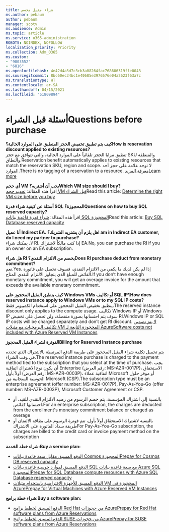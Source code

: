 ```yaml
---
title: شراء مثيل مخصص
ms.author: pebaum
author: pebaum
manager: scotv
ms.audience: Admin
ms.topic: article
ms.service: o365-administration
ROBOTS: NOINDEX, NOFOLLOW
localization_priority: Priority
ms.collection: Adm_O365
ms.custom:
- "9003552"
- "6816"
ms.openlocfilehash: 4e42d4a3d7c3cb3a08264fac768606319ffe0043
ms.sourcegitcommit: 8bc60ec34bc1e40685e3976576e04a2623f63a7c
ms.translationtype: HT
ms.contentlocale: ar-SA
ms.lasthandoff: 04/15/2021
ms.locfileid: "51809894"
---
```

# <a name="questions-before-purchase"></a><span data-ttu-id="fbfba-102">أسئلة قبل الشراء</span><span class="sxs-lookup"><span data-stu-id="fbfba-102">Questions before purchase</span></span>

<span data-ttu-id="fbfba-103">**كيف يتم تطبيق تخفيض الحجز المنطبق على الموارد الحالية؟**</span><span class="sxs-lookup"><span data-stu-id="fbfba-103">**How is reservation discount applied to existing resources?**</span></span>  
<span data-ttu-id="fbfba-104">تنطبق مزايا الحجز تلقائياً على الموارد الحالية، والتي تتوافق مع حجز SKU والمنطقة والنطاق.</span><span class="sxs-lookup"><span data-stu-id="fbfba-104">Reservation benefit automatically applies to existing resources that match the reservation SKU, region and scope.</span></span> <span data-ttu-id="fbfba-105">لا توجد علامة على حجز أحد الموارد.</span><span class="sxs-lookup"><span data-stu-id="fbfba-105">There is no tagging of a reservation to a resource.</span></span> [<span data-ttu-id="fbfba-106">معرفة المزيد</span><span class="sxs-lookup"><span data-stu-id="fbfba-106">Learn more</span></span>](https://docs.microsoft.com/azure/cost-management-billing/reservations/save-compute-costs-reservations?WT.mc_id=Portal-Microsoft_Azure_Support#how-reservation-discount-is-applied) 

<span data-ttu-id="fbfba-107">**أي حجم VM يجب أن أشتريه؟**</span><span class="sxs-lookup"><span data-stu-id="fbfba-107">**Which VM size should I buy?**</span></span>  
<span data-ttu-id="fbfba-108">اقرأ هذه المقالة: [تحديد حجم VM قبل الشراء](https://docs.microsoft.com/azure/virtual-machines/windows/prepay-reserved-vm-instances?toc=/azure/billing/TOC.json&WT.mc_id=Portal-Microsoft_Azure_Support#determine-the-right-vm-size-before-you-buy)</span><span class="sxs-lookup"><span data-stu-id="fbfba-108">Read this article: [Determine the right VM size before you buy](https://docs.microsoft.com/azure/virtual-machines/windows/prepay-reserved-vm-instances?toc=/azure/billing/TOC.json&WT.mc_id=Portal-Microsoft_Azure_Support#determine-the-right-vm-size-before-you-buy)</span></span>

<span data-ttu-id="fbfba-109">**أسئلة عن كيفية شراء قدرة SQL المحجوزة؟**</span><span class="sxs-lookup"><span data-stu-id="fbfba-109">**Questions on how to buy SQL reserved capacity?**</span></span>  
<span data-ttu-id="fbfba-110">اقرأ هذه المقالة: [شراء قدرة قاعدة بيانات SQL المحجوزة](https://docs.microsoft.com/azure/sql-database/sql-database-reserved-capacity?toc=/azure/billing/TOC.json&WT.mc_id=Portal-Microsoft_Azure_Support#buy-sql-database-reserved-capacity)</span><span class="sxs-lookup"><span data-stu-id="fbfba-110">Read this article: [Buy SQL Database reserved capacity](https://docs.microsoft.com/azure/sql-database/sql-database-reserved-capacity?toc=/azure/billing/TOC.json&WT.mc_id=Portal-Microsoft_Azure_Support#buy-sql-database-reserved-capacity)</span></span>

<span data-ttu-id="fbfba-111">**أنا عميل Indirect EA، هل يلزم أن يشتريه الشريك؟**</span><span class="sxs-lookup"><span data-stu-id="fbfba-111">**I am in Indirect EA customer, do I need my partner to purchase?**</span></span>  
<span data-ttu-id="fbfba-112">لا، يمكنك شراء RI، إذا كنت مالكاً لاشتراك EA.</span><span class="sxs-lookup"><span data-stu-id="fbfba-112">No, you can purchase the RI if you an owner on an EA subscription.</span></span>

<span data-ttu-id="fbfba-113">**هل شراء RI يخصم من الالتزام النقدي؟**</span><span class="sxs-lookup"><span data-stu-id="fbfba-113">**Does RI purchase deduct from monetary commitment?**</span></span>  
<span data-ttu-id="fbfba-114">نعم.</span><span class="sxs-lookup"><span data-stu-id="fbfba-114">Yes.</span></span> <span data-ttu-id="fbfba-115">إذا لم يكن لديك ما يكفي من الالتزام النقدي، فسوف تحصل على فاتورة الفائض للمبلغ الذي يتجاوز الالتزام النقدي المتاح.</span><span class="sxs-lookup"><span data-stu-id="fbfba-115">If you don’t have enough monetary commitment, you will get an overage invoice for the amount that exceeds the available monetary commitment.</span></span>

<span data-ttu-id="fbfba-116">**كيف ينطبق المثيل المحجوز على Windows VMs أو تكاليف SQL IP؟**</span><span class="sxs-lookup"><span data-stu-id="fbfba-116">**How does reserved instance apply to Windows VMs or to my SQL IP costs?**</span></span>  
<span data-ttu-id="fbfba-117">ينطبق تخفيض المثيل المحجوز على استخدام الكمبيوتر فقط.</span><span class="sxs-lookup"><span data-stu-id="fbfba-117">The reserved instance discount only applies to the compute usage.</span></span> <span data-ttu-id="fbfba-118">تكاليف Windows IP أو Windows IP سوف يتم احتسابها بصورة منفصلة، ولن تحصل على تخفيض RI.</span><span class="sxs-lookup"><span data-stu-id="fbfba-118">Windows IP or SQL IP costs will be charged separately and don’t get RI discount.</span></span> [<span data-ttu-id="fbfba-119">لا يتم تضمين تكاليف البرمجيات مع مثيلات VM المحجوزة التابعة لـ Azure</span><span class="sxs-lookup"><span data-stu-id="fbfba-119">Software costs not included with Azure Reserved VM Instances</span></span>](https://docs.microsoft.com/azure/billing/billing-reserved-instance-windows-software-costs?WT.mc_id=Portal-Microsoft_Azure_Support)  
      
<span data-ttu-id="fbfba-120">**الفوترة لشراء المثيل المحجوز**</span><span class="sxs-lookup"><span data-stu-id="fbfba-120">**Billing for Reserved Instance purchase**</span></span>  
      
<span data-ttu-id="fbfba-121">يتم تحميل تكلفة شراء المثيل المحجوز على طريقة الدفع المرتبطة بالاشتراك الذي تحدده في وقت الشراء.</span><span class="sxs-lookup"><span data-stu-id="fbfba-121">The reserved instance purchase is charged to the payment method tied to the subscription that you select at the time of purchase.</span></span> <span data-ttu-id="fbfba-122">يجب أن يكون نوع الاشتراك اتفاقية Enterprise (رقم العرض: MS-AZR-0017P)، الاستحقاق أولاً بأول (رقم العرض: MS-AZR-0003P)، اتفاقية عملاء Microsoft أو موفر حلول الحوسبة السحابية من Microsoft (CSP).</span><span class="sxs-lookup"><span data-stu-id="fbfba-122">The subscription type must be an enterprise agreement (offer number: MS-AZR-0017P), Pay-As-You-Go (offer number: MS-AZR-0003P), Microsoft Customer Agreement or CSP.</span></span>

-   <span data-ttu-id="fbfba-123">بالنسبة إلى اشتراك المؤسسة، يتم خصم الرسوم من رصيد الالتزام النقدي للقيد، أو احتسابها كفائض.</span><span class="sxs-lookup"><span data-stu-id="fbfba-123">For an enterprise subscription, the charges are deducted from the enrollment's monetary commitment balance or charged as overage</span></span>
-   <span data-ttu-id="fbfba-124">بالنسبة لاشتراك الاستحقاق أولاً بأول، تتم فوترة الرسوم على بطاقة الائتمان أو طريقة سداد الفاتورة على الاشتراك</span><span class="sxs-lookup"><span data-stu-id="fbfba-124">For Pay-As-You-Go subscription, the charges are billed to the credit card or invoice payment method on the subscription</span></span>

<span data-ttu-id="fbfba-125">**شراء خطة الخدمة:**</span><span class="sxs-lookup"><span data-stu-id="fbfba-125">**Buy a service plan:**</span></span>

-   [<span data-ttu-id="fbfba-126">الدفع المسبق مقابل سعة قاعدة بيانات Cosmos المحجوزة</span><span class="sxs-lookup"><span data-stu-id="fbfba-126">Prepay for Cosmos DB reserved capacity</span></span>](https://docs.microsoft.com/azure/cosmos-db/cosmos-db-reserved-capacity?WT.mc_id=Portal-Microsoft_Azure_Support)
-   [<span data-ttu-id="fbfba-127">الدفع المسبق لموارد حوسبة قاعدة بيانات SQL مع سعة قاعدة بيانات Azure SQL المحجوزة</span><span class="sxs-lookup"><span data-stu-id="fbfba-127">Prepay for SQL Database compute resources with Azure SQL Database reserved capacity</span></span>](https://docs.microsoft.com/azure/sql-database/sql-database-reserved-capacity?WT.mc_id=Portal-Microsoft_Azure_Support)
-   [<span data-ttu-id="fbfba-128">الدفع المسبق للأجهزة الافتراضية باستخدام مثيلات VM المحجوزة في Azure</span><span class="sxs-lookup"><span data-stu-id="fbfba-128">Prepay for Virtual Machines with Azure Reserved VM Instances</span></span>](https://docs.microsoft.com/azure/virtual-machines/windows/prepay-reserved-vm-instances?WT.mc_id=Portal-Microsoft_Azure_Support)

<span data-ttu-id="fbfba-129">**شراء خطة برامج:**</span><span class="sxs-lookup"><span data-stu-id="fbfba-129">**Buy a software plan:**</span></span>

-   [<span data-ttu-id="fbfba-130">الدفع المسبق لخطط برامج Red Hat من حجوزات Azure</span><span class="sxs-lookup"><span data-stu-id="fbfba-130">Prepay for Red Hat software plans from Azure Reservations</span></span>](https://docs.microsoft.com/azure/virtual-machines/linux/prepay-rhel-software-charges?WT.mc_id=Portal-Microsoft_Azure_Support)
-   [<span data-ttu-id="fbfba-131">الدفع المسبق لخطط برامج SUSE من حجوزات Azure</span><span class="sxs-lookup"><span data-stu-id="fbfba-131">Prepay for SUSE software plans from Azure Reservations</span></span>](https://docs.microsoft.com/azure/virtual-machines/linux/prepay-suse-software-charges?WT.mc_id=Portal-Microsoft_Azure_Support)